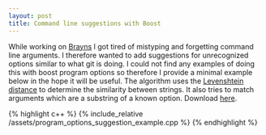 ```yaml
---
layout: post 
title: Command line suggestions with Boost
---
```


While working on [Brayns](https://github.com/BlueBrain/Brayns) I got tired of mistyping and forgetting command line arguments. I therefore wanted to add suggestions for unrecognized options similar to what git is doing. I could not find any examples of doing this with boost program options so therefore I provide a minimal example below in the hope it will be useful. The algorithm uses the [Levenshtein distance](https://en.wikipedia.org/wiki/Levenshtein_distance) to determine the similarity between strings. It also tries to match arguments which are a substring of a known option. Download [here](/assets/program_options_suggestion_example.cpp).

{% highlight c++ %}
{% include_relative /assets/program_options_suggestion_example.cpp %}
{% endhighlight %}